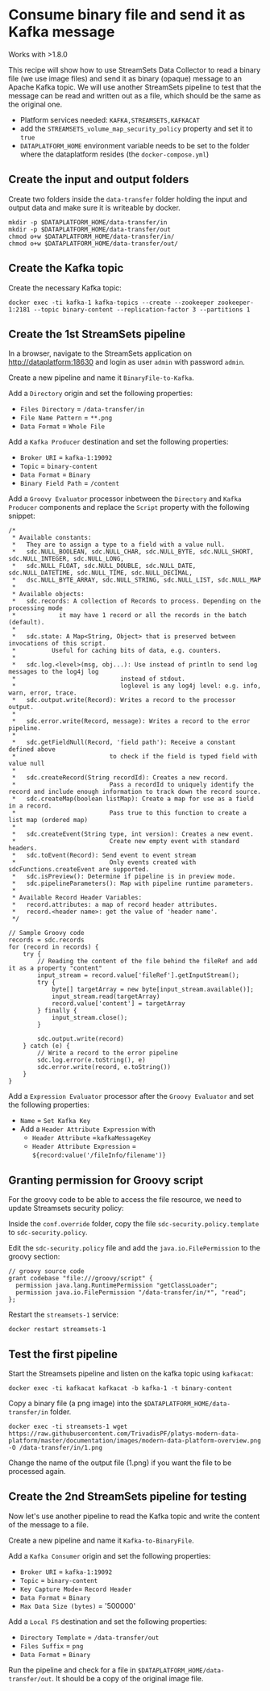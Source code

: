 # Consume binary file and send it as Kafka message

Works with >1.8.0

This recipe will show how to use StreamSets Data Collector to read a binary file (we use image files) and send it as binary (opaque) message to an Apache Kafka topic. We will use another StreamSets pipeline to test that the message can be read and written out as a file, which should be the same as the original one.

* Platform services needed: `KAFKA,STREAMSETS,KAFKACAT`
* add the `STREAMSETS_volume_map_security_policy` property and set it to `true`
* `DATAPLATFORM_HOME` environment variable needs to be set to the folder where the dataplatform resides (the `docker-compose.yml`)

## Create the input and output folders

Create two folders inside the `data-transfer` folder holding the input and output data and make sure it is writeable by docker.

```
mkdir -p $DATAPLATFORM_HOME/data-transfer/in
mkdir -p $DATAPLATFORM_HOME/data-transfer/out
chmod o+w $DATAPLATFORM_HOME/data-transfer/in/
chmod o+w $DATAPLATFORM_HOME/data-transfer/out/
```

## Create the Kafka topic

Create the necessary Kafka topic:

```
docker exec -ti kafka-1 kafka-topics --create --zookeeper zookeeper-1:2181 --topic binary-content --replication-factor 3 --partitions 1
```

## Create the 1st StreamSets pipeline

In a browser, navigate to the StreamSets application on <http://dataplatform:18630> and login as user `admin` with password `admin`. 

Create a new pipeline and name it `BinaryFile-to-Kafka`. 

Add a `Directory` origin and set the following properties:

* `Files Directory` = `/data-transfer/in`
* `File Name Pattern` = `**.png`
* `Data Format` = `Whole File`

Add a `Kafka Producer` destination and set the following properties:

* `Broker URI` = `kafka-1:19092`
* `Topic` = `binary-content`
* `Data Format` = `Binary`
* `Binary Field Path` = `/content`

Add a `Groovy Evaluator` processor inbetween the `Directory` and `Kafka Producer` components and replace the `Script` property with the following snippet:

```
/*
 * Available constants:
 *   They are to assign a type to a field with a value null.
 *   sdc.NULL_BOOLEAN, sdc.NULL_CHAR, sdc.NULL_BYTE, sdc.NULL_SHORT, sdc.NULL_INTEGER, sdc.NULL_LONG,
 *   sdc.NULL_FLOAT, sdc.NULL_DOUBLE, sdc.NULL_DATE, sdc.NULL_DATETIME, sdc.NULL_TIME, sdc.NULL_DECIMAL,
 *   dsc.NULL_BYTE_ARRAY, sdc.NULL_STRING, sdc.NULL_LIST, sdc.NULL_MAP
 *
 * Available objects:
 *   sdc.records: A collection of Records to process. Depending on the processing mode
 *            it may have 1 record or all the records in the batch (default).
 *
 *   sdc.state: A Map<String, Object> that is preserved between invocations of this script.
 *          Useful for caching bits of data, e.g. counters.
 *
 *   sdc.log.<level>(msg, obj...): Use instead of println to send log messages to the log4j log
 *                             instead of stdout.
 *                             loglevel is any log4j level: e.g. info, warn, error, trace.
 *   sdc.output.write(Record): Writes a record to the processor output.
 *
 *   sdc.error.write(Record, message): Writes a record to the error pipeline.
 *
 *   sdc.getFieldNull(Record, 'field path'): Receive a constant defined above
 *                          to check if the field is typed field with value null
 *
 *   sdc.createRecord(String recordId): Creates a new record.
 *                          Pass a recordId to uniquely identify the record and include enough information to track down the record source.
 *   sdc.createMap(boolean listMap): Create a map for use as a field in a record.
 *                          Pass true to this function to create a list map (ordered map)
 *
 *   sdc.createEvent(String type, int version): Creates a new event.
 *                          Create new empty event with standard headers.
 *   sdc.toEvent(Record): Send event to event stream
 *                          Only events created with sdcFunctions.createEvent are supported.
 *   sdc.isPreview(): Determine if pipeline is in preview mode.
 *   sdc.pipelineParameters(): Map with pipeline runtime parameters.
 *
 * Available Record Header Variables:
 *   record.attributes: a map of record header attributes.
 *   record.<header name>: get the value of 'header name'.
 */

// Sample Groovy code
records = sdc.records
for (record in records) {
    try {
        // Reading the content of the file behind the fileRef and add it as a property "content"
        input_stream = record.value['fileRef'].getInputStream();
        try {
            byte[] targetArray = new byte[input_stream.available()];
            input_stream.read(targetArray)
            record.value['content'] = targetArray
        } finally {
            input_stream.close();
        }      
         
        sdc.output.write(record)
    } catch (e) {
        // Write a record to the error pipeline
        sdc.log.error(e.toString(), e)
        sdc.error.write(record, e.toString())
    }
}
```

Add a `Expression Evaluator` processor after the `Groovy Evaluator` and set the following properties:

* `Name` = `Set Kafka Key`
* Add a `Header Attribute Expression` with
  * `Header Attribute` =`kafkaMessageKey`
  * `Header Attribute Expression` = `${record:value('/fileInfo/filename')}`

## Granting permission for Groovy script

For the groovy code to be able to access the file resource, we need to update Streamsets security policy:

Inside the `conf.override` folder, copy the file `sdc-security.policy.template` to `sdc-security.policy`.

Edit the `sdc-security.policy` file and add the `java.io.FilePermission` to the groovy section:

```
// groovy source code
grant codebase "file:///groovy/script" { 
  permission java.lang.RuntimePermission "getClassLoader";
  permission java.io.FilePermission "/data-transfer/in/*", "read";
};
```

Restart the `streamsets-1` service: 

```
docker restart streamsets-1
```

## Test the first pipeline

Start the Streamsets pipeline and listen on the kafka topic using `kafkacat`:

```
docker exec -ti kafkacat kafkacat -b kafka-1 -t binary-content
```

Copy a binary file (a png image) into the `$DATAPLATFORM_HOME/data-transfer/in` folder. 

```
docker exec -ti streamsets-1 wget https://raw.githubusercontent.com/TrivadisPF/platys-modern-data-platform/master/documentation/images/modern-data-platform-overview.png -O /data-transfer/in/1.png
```

Change the name of the output file (1.png) if you want the file to be processed again. 

## Create the 2nd StreamSets pipeline for testing

Now let's use another pipeline to read the Kafka topic and write the content of the message to a file. 

Create a new pipeline and name it `Kafka-to-BinaryFile`. 

Add a `Kafka Consumer` origin and set the following properties:

* `Broker URI` = `kafka-1:19092`
* `Topic` = `binary-content`
* `Key Capture Mode`= `Record Header`
* `Data Format` = `Binary`
* `Max Data Size (bytes)` = '500000' 

Add a `Local FS` destination and set the following properties:

* `Directory Template` = `/data-transfer/out`
* `Files Suffix` = `png`
* `Data Format` = `Binary`

Run the pipeline and check for a file in `$DATAPLATFORM_HOME/data-transfer/out`. It should be a copy of the original image file.
